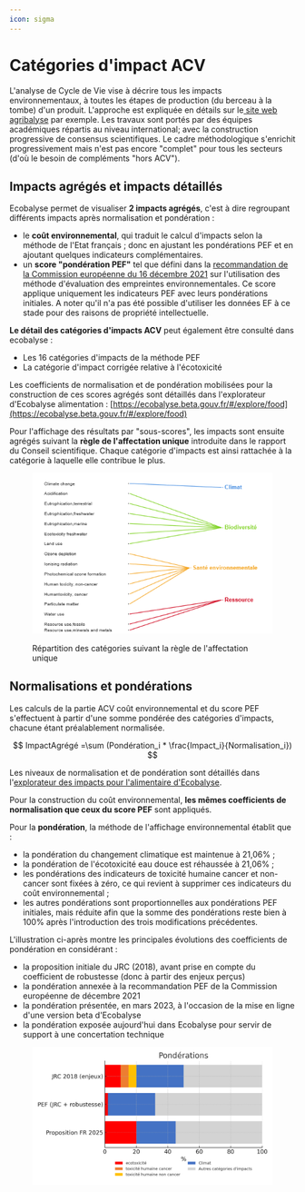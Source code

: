 ```yaml
---
icon: sigma
---
```


# Catégories d'impact ACV

L'analyse de Cycle de Vie vise à décrire tous les impacts environnementaux, à toutes les étapes de production (du berceau à la tombe) d'un produit. L'approche est expliquée en détails sur le[ site web agribalyse](https://doc.agribalyse.fr/documentation/les-donnees/methodologie-acv) par exemple. Les travaux sont portés par des équipes académiques répartis au niveau international; avec la construction progressive de consensus scientifiques. Le cadre méthodologique s'enrichit progressivement mais n'est pas encore "complet" pour tous les secteurs (d'où le besoin de compléments "hors ACV").&#x20;

## Impacts agrégés et impacts détaillés

Ecobalyse permet de visualiser **2 impacts agrégés**, c'est à dire regroupant différents impacts après normalisation et pondération :&#x20;

* le **coût environnemental**, qui traduit le calcul d'impacts selon la méthode de l'Etat français ; donc en ajustant les pondérations PEF et en ajoutant quelques indicateurs complémentaires.&#x20;
* un **score "pondération PEF"** tel que défini dans la [recommandation de la Commission européenne du 16 décembre 2021](https://eur-lex.europa.eu/legal-content/EN/TXT/?uri=PI_COM%3AC%282021%299332) sur l'utilisation des méthode d'évaluation des empreintes environnementales. Ce score applique uniquement les indicateurs PEF avec leurs pondérations initiales. A noter qu'il n'a pas été possible d'utiliser les données EF à ce stade pour des raisons de propriété intellectuelle.

**Le détail des catégories d'impacts ACV** peut également être consulté dans ecobalyse :&#x20;

* Les 16 catégories d'impacts de la méthode PEF
* La catégorie d'impact corrigée relative à l'écotoxicité



Les coefficients de normalisation et de pondération mobilisées pour la construction de ces scores agrégés sont détaillés dans l'explorateur d'Ecobalyse alimentation : [https://ecobalyse.beta.gouv.fr/#/explore/food](https://ecobalyse.beta.gouv.fr/#/explore/food)



Pour l'affichage des résultats par "sous-scores", les impacts sont ensuite agrégés suivant la **règle de l'affectation unique** introduite dans le rapport du Conseil scientifique. Chaque catégorie d'impacts est ainsi rattachée à la catégorie à laquelle elle contribue le plus.



<figure><img src="../../.gitbook/assets/image (358).png" alt=""><figcaption><p>Répartition des catégories suivant la règle de l'affectation unique</p></figcaption></figure>



## Normalisations et pondérations

Les calculs de la partie ACV coût environnemental et du score PEF s'effectuent à partir d'une somme pondérée des catégories d'impacts, chacune étant préalablement normalisée.

$$
ImpactAgrégé =\sum (Pondération_i * \frac{Impact_i}{Normalisation_i})
$$

Les niveaux de normalisation et de pondération sont détaillés dans l'[explorateur des impacts pour l'alimentaire d'Ecobalyse](https://ecobalyse.beta.gouv.fr/#/explore/food).

Pour la construction du coût environnemental, **les mêmes coefficients de normalisation que ceux du score PEF** sont appliqués.

Pour la **pondération**, la méthode de l'affichage environnemental établit que : &#x20;

* la pondération du changement climatique est maintenue à 21,06% ;
* la pondération de l'écotoxicité eau douce est réhaussée à 21,06% ;
* les pondérations des indicateurs de toxicité humaine cancer et non-cancer sont fixées à zéro, ce qui revient à supprimer ces indicateurs du coût environnemental ;
* les autres pondérations sont proportionnelles aux pondérations PEF initiales, mais réduite afin que la somme des pondérations reste bien à 100% après l'introduction des trois modifications précédentes.

L'illustration ci-après montre les principales évolutions des coefficients de pondération en considérant :&#x20;

* la proposition initiale du JRC (2018), avant prise en compte du coefficient de robustesse (donc à partir des enjeux perçus)
* la pondération annexée à la recommandation PEF de la Commission européenne de décembre 2021
* la pondération présentée, en mars 2023, à l'occasion de la mise en ligne d'une version beta d'Ecobalyse
* la pondération exposée aujourd'hui dans Ecobalyse pour servir de support à une concertation technique

<figure><img src="../../.gitbook/assets/graphique_sans_FR_2023_sans_biodiv.png" alt=""><figcaption></figcaption></figure>
